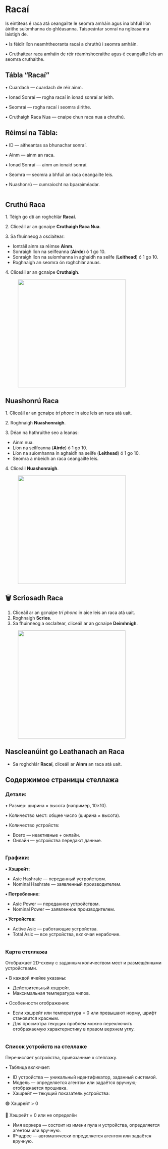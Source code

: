 # Racaí

Is eintiteas é raca atá ceangailte le seomra amháin agus ina bhfuil líon áirithe suíomhanna do ghléasanna. Taispeántar sonraí na ngléasanna laistigh de.

• Is féidir líon neamhtheoranta racaí a chruthú i seomra amháin.

• Cruthaítear raca amháin de réir réamhshocraithe agus é ceangailte leis an seomra cruthaithe.

## **Tábla “Racaí”**

• Cuardach — cuardach de réir ainm.

• Ionad Sonraí — rogha racaí in ionad sonraí ar leith.

• Seomraí — rogha racaí i seomra áirithe.

• Cruthaigh Raca Nua — cnaipe chun raca nua a chruthú.

## Réimsí na Tábla:

• ID — aitheantas sa bhunachar sonraí.

• Ainm — ainm an raca.

• Ionad Sonraí — ainm an ionaid sonraí.

• Seomra — seomra a bhfuil an raca ceangailte leis.

• Nuashonrú — cumraíocht na bparaiméadar.

<figure><img src="../../.gitbook/assets/image.png" alt=""><figcaption></figcaption></figure>

## **Cruthú Raca**

1\. Téigh go dtí an roghchlár **Racaí**.

2\. Cliceáil ar an gcnaipe **Cruthaigh Raca Nua**.

3\. Sa fhuinneog a osclaítear:

* Iontráil ainm sa réimse **Ainm**.
* Sonraigh líon na seilfeanna (**Airde**) ó 1 go 10.
* Sonraigh líon na suíomhanna in aghaidh na seilfe (**Leithead**) ó 1 go 10.
* Roghnaigh an seomra ón roghchlár anuas.

4\. Cliceáil ar an gcnaipe **Cruthaigh**.

<figure><img src="../../.gitbook/assets/image (1).png" alt="" width="341"><figcaption></figcaption></figure>

## **Nuashonrú Raca**

1\. Cliceáil ar an gcnaipe _trí phonc_ in aice leis an raca atá uait.

2\. Roghnaigh **Nuashonraigh**.

3\. Déan na hathruithe seo a leanas:

* Ainm nua.
* Líon na seilfeanna (**Airde**) ó 1 go 10.
* Líon na suíomhanna in aghaidh na seilfe (**Leithead**) ó 1 go 10.
* Seomra a mbeidh an raca ceangailte leis.

4\. Cliceáil **Nuashonraigh**.

<figure><img src="../../.gitbook/assets/image (2).png" alt="" width="342"><figcaption></figcaption></figure>

## **🗑️ Scriosadh Raca** <a href="#udalenie-data-centra" id="udalenie-data-centra"></a>

1. Cliceáil ar an gcnaipe _trí phonc_ in aice leis an raca atá uait.
2. Roghnaigh **Scrios**.
3. Sa fhuinneog a osclaítear, cliceáil ar an gcnaipe **Deimhnigh**.

<figure><img src="../../.gitbook/assets/image (3).png" alt="" width="341"><figcaption></figcaption></figure>

## **Nascleanúint go Leathanach an Raca**

* Sa roghchlár **Racaí**, cliceáil ar **Ainm** an raca atá uait.

## **Содержимое страницы стеллажа**

### **Детали:**

• Размер: ширина × высота (например, 10×10).

• Количество мест: общее число (ширина × высота).

• Количество устройств:

* Всего — неактивные + онлайн.
* Онлайн — устройства передают данные.

<figure><img src="../../.gitbook/assets/image (12).png" alt=""><figcaption></figcaption></figure>

### **Графики:**

**• Хэшрейт:**

* Asic Hashrate — переданный устройством.
* Nominal Hashrate — заявленный производителем.

**• Потребление:**

* Asic Power — переданное устройством.
* Nominal Power — заявленное производителем.

**• Устройства:**

* Active Asic — работающие устройства.
* Total Asic — все устройства, включая нерабочие.

<figure><img src="../../.gitbook/assets/image (13).png" alt=""><figcaption></figcaption></figure>

### **Карта стеллажа**

Отображает 2D-схему с заданным количеством мест и размещёнными устройствами.

• В каждой ячейке указаны:

* Действительный хэшрейт.
* Максимальная температура чипов.

• Особенности отображения:

* Если хэшрейт или температура = 0 или превышают норму, шрифт становится красным.
* Для просмотра текущих проблем можно переключить отображаемую характеристику в правом верхнем углу.

<figure><img src="../../.gitbook/assets/image (14).png" alt=""><figcaption></figcaption></figure>

### **Список устройств на стеллаже**

Перечисляет устройства, привязанные к стеллажу.

• Таблица включает:

* ID устройства — уникальный идентификатор, заданный системой.
* Модель — определяется агентом или задаётся вручную; отображается прошивка.
* Хэшрейт — текущий показатель устройства:

&#x20;     🟢 Хэшрейт > 0

&#x20;     🔴 Хэшрейт = 0 или не определён

* Имя воркера — состоит из имени пула и устройства, определяется агентом или вручную.
* IP-адрес — автоматически определяется агентом или задаётся вручную.

<figure><img src="../../.gitbook/assets/image (15).png" alt=""><figcaption></figcaption></figure>
